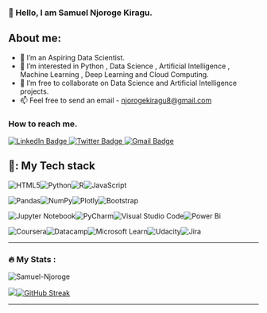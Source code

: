 ### 👋 Hello, I am Samuel Njoroge Kiragu.
## About me:
- 👋 I’m  an Aspiring  Data Scientist.
- 👀 I’m interested in Python , Data Science , Artificial Intelligence , Machine Learning , Deep Learning and Cloud Computing.
- 💞️ I’m free  to collaborate on Data Science and Artificial Intelligence projects.
- 📫 Feel free to send an email -  njorogekiragu8@gmail.com

### How to reach me.
<div id="badges">
    <a href="https://www.linkedin.com/in/samuel-njoroge-537a48238">
      <img src="https://img.shields.io/badge/LinkedIn-blue?style=for-the-badge&logo=linkedin&logoColor=white" alt="LinkedIn Badge"/>
    </a>
    <a href="https://twitter.com/njoroge_samuel_?t=j4byrvrkfzUxfVEIO23wOQ&s=09">
      <img src="https://img.shields.io/badge/Twitter-blue?style=for-the-badge&logo=twitter&logoColor=white" alt="Twitter Badge"/>
    </a>
    <a href="njorogekiragu8@gmail.com">
      <img src="https://img.shields.io/badge/Gmail-D14836?style=for-the-badge&logo=gmail&logoColor=whit" alt="Gmail Badge"/>
    </a>
  </div>
  

 ## 🧰: My Tech stack

![HTML5](https://img.shields.io/badge/html5-%23E34F26.svg?style=for-the-badge&logo=html5&logoColor=white)![Python](https://img.shields.io/badge/python-3670A0?style=for-the-badge&logo=python&logoColor=ffdd54)![R](https://img.shields.io/badge/r-%23276DC3.svg?style=for-the-badge&logo=r&logoColor=white)![JavaScript](https://img.shields.io/badge/javascript-%23323330.svg?style=for-the-badge&logo=javascript&logoColor=%23F7DF1E)

![Pandas](https://img.shields.io/badge/pandas-%23150458.svg?style=for-the-badge&logo=pandas&logoColor=white)![NumPy](https://img.shields.io/badge/numpy-%23013243.svg?style=for-the-badge&logo=numpy&logoColor=white)![Plotly](https://img.shields.io/badge/Plotly-%233F4F75.svg?style=for-the-badge&logo=plotly&logoColor=white)![Bootstrap](https://img.shields.io/badge/bootstrap-%23563D7C.svg?style=for-the-badge&logo=bootstrap&logoColor=white)

![Jupyter Notebook](https://img.shields.io/badge/jupyter-%23FA0F00.svg?style=for-the-badge&logo=jupyter&logoColor=white)![PyCharm](https://img.shields.io/badge/pycharm-143?style=for-the-badge&logo=pycharm&logoColor=black&color=black&labelColor=green)![Visual Studio Code](https://img.shields.io/badge/Visual%20Studio%20Code-0078d7.svg?style=for-the-badge&logo=visual-studio-code&logoColor=white)![Power Bi](https://img.shields.io/badge/power_bi-F2C811?style=for-the-badge&logo=powerbi&logoColor=black)

![Coursera](https://img.shields.io/badge/Coursera-%230056D2.svg?style=for-the-badge&logo=Coursera&logoColor=white)![Datacamp](https://img.shields.io/badge/Datacamp-05192D?style=for-the-badge&logo=datacamp&logoColor=03E860)![Microsoft Learn](https://img.shields.io/badge/Microsoft_Learn-258ffa?style=for-the-badge&logo=microsoft&logoColor=white)![Udacity](https://img.shields.io/badge/Udacity-grey?style=for-the-badge&logo=udacity&logoColor=15B8E6)![Jira](https://img.shields.io/badge/jira-%230A0FFF.svg?style=for-the-badge&logo=jira&logoColor=white)





---

### :fire: My Stats :

<p><img align="center" src="https://github-readme-stats.vercel.app/api/top-langs?username=Samuel-Njoroge&show_icons=true&locale=en&layout=compact&theme=algolia&background=000000" alt="Samuel-Njoroge" /></p>

<img 
   src="https://github-readme-stats.vercel.app/api?username=Samuel-Njoroge&show_icons=true&theme=dark"/>[![GitHub Streak](http://github-readme-streak-stats.herokuapp.com?user=Samuel-Njoroge&theme=dark)](https://git.io/streak-stats)


---
